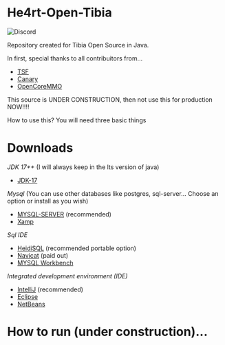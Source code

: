 # He4rt-Open-Tibia

![Discord](https://discordapp.com/api/guilds/1007008871748997130/widget.png?style=shield)

Repository created for Tibia Open Source in Java.

In first, special thanks to all contribuitors from...
* [TSF](https://github.com/otland/forgottenserver)
* [Canary](https://github.com/opentibiabr/canary)
* [OpenCoreMMO](https://github.com/caioavidal/OpenCoreMMO)

This source is UNDER CONSTRUCTION, then not use this for production NOW!!!!

How to use this? You will need three basic things
# Downloads
_JDK 17++_ (I will always keep in the lts version of java)
* [JDK-17](https://www.oracle.com/br/java/technologies/downloads/#java17)

_Mysql_ (You can use other databases like postgres, sql-server... Choose an option or install as you wish)
* [MYSQL-SERVER](https://dev.mysql.com/doc/mysql-installation-excerpt/8.0/en/windows-install-archive.html) (recommended)
* [Xamp](https://www.apachefriends.org/pt_br/download.html)

_Sql IDE_
* [HeidiSQL](https://www.heidisql.com/download.php) (recommended portable option)
* [Navicat](https://www.navicat.com/en/download/navicat-for-mysql) (paid out)
* [MYSQL Workbench](https://www.mysql.com/products/workbench/)

_Integrated development environment (IDE)_
* [IntelliJ](https://www.jetbrains.com/idea/download/download-thanks.html?platform=windows&code=IIC) (recommended)
* [Eclipse](https://www.eclipse.org/downloads/)
* [NetBeans](https://netbeans.apache.org/download/nb15/)


# How to run (under construction)...
